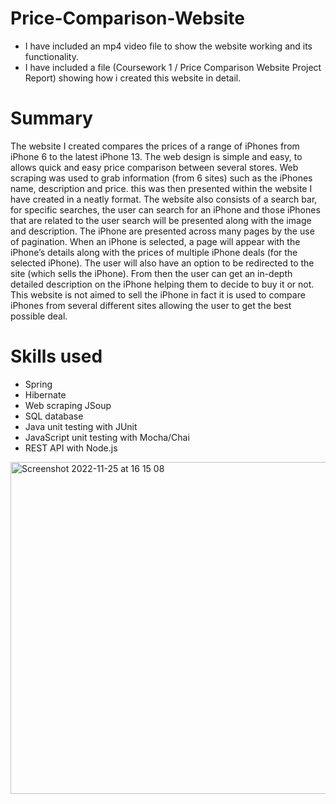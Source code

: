 # Price-Comparison-Website

- I have included an mp4 video file to show the website working and its functionality.
- I have included a file (Coursework 1 / Price Comparison Website Project Report) showing how i created this website in detail.

# Summary

The website I created compares the prices of a range of iPhones from iPhone 6 to the latest iPhone 13. The web design is simple and easy, to allows quick
and easy price comparison between several stores. Web scraping was used to grab information (from 6 sites) such as the iPhones name, description and price.
this was then presented within the website I have created in a neatly format. The website also consists of a search bar, for specific searches, the user 
can search for an iPhone and those iPhones that are related to the user search will be presented along with the image and description. The iPhone are 
presented across many pages by the use of pagination. When an iPhone is selected, a page will appear with the iPhone’s details along with the prices of 
multiple iPhone deals (for the selected iPhone). The user will also have an option to be redirected to the site (which sells the iPhone). From then the 
user can get an in-depth detailed description on the iPhone helping them to decide to buy it or not. This website is not aimed to sell the iPhone in fact
it is used to compare iPhones from several different sites allowing the user to get the best possible deal.

# Skills used

- Spring
- Hibernate
- Web scraping JSoup
- SQL database
- Java unit testing with JUnit
- JavaScript unit testing with Mocha/Chai
- REST API with Node.js


<img width="531" alt="Screenshot 2022-11-25 at 16 15 08" src="https://user-images.githubusercontent.com/93152488/204023546-992b1df6-354a-49ec-9882-879573d8f8a5.png">
